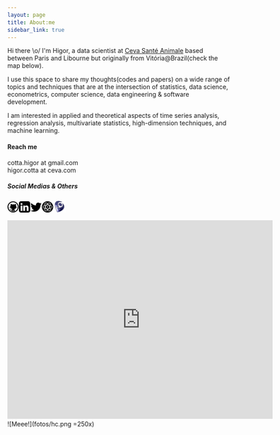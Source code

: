 ```yaml
---
layout: page
title: About:me
sidebar_link: true
---
```



Hi there \o/ I'm Higor, a data scientist at [Ceva Santé Animale](http://www.ceva.com) based between Paris and Libourne but originally from Vitória@Brazil(check the map below).

I use this space to share my thoughts(codes and papers) on a wide range of topics and techniques that are at the intersection of statistics, data science, econometrics, computer science, data engineering & software development.

I am interested in applied and theoretical aspects of time series analysis, regression analysis, multivariate statistics, high-dimension techniques, and machine learning.

#### Reach me
cotta.higor at gmail.com<br>
higor.cotta at ceva.com

##### Social Medias & Others
<a href="https://github.com/{{ site.github_username }}"><img class="icon" style="display:inline" src="fotos/github.png"/></a><a href="https://linkedin.com/in/{{ site.linkedin }}"><img class="icon" style="display:inline" src="fotos/linkedin.png"/></a><a href="https://twitter.com/{{ site.twitter }}"><img class="icon" style="display:inline" src="fotos/twitter.png"/></a><a href="https://scholar.google.fr/citations?user=aBOtZjIAAAAJ"><img  class="icon" style="display:inline" src="fotos/gs.png"/></a><a href="http://lattes.cnpq.br/2488791027245465"><img  class="icon" style="display:inline" width="28" height="28" src="fotos/lattes.jpeg"/></a>

<iframe src="https://www.google.com/maps/embed?pb=!1m18!1m12!1m3!1d100785.12347671446!2d-40.351233426616844!3d-20.274323631798925!2m3!1f0!2f0!3f0!3m2!1i1024!2i768!4f13.1!3m3!1m2!1s0xb83d5d85374ee9%3A0x97595e7ea70ed809!2sVitoria%2C+Vit%C3%B3ria+-+State+of+Esp%C3%ADrito+Santo!5e1!3m2!1sen!2sbr!4v1561314105163!5m2!1sen!2sbr&zoom=12" width="600" height="450" frameborder="0" style="border:0" allowfullscreen></iframe>
<!--<iframe src="https://www.google.com/maps/embed?pb=!1m18!1m12!1m3!1d66973.74636324089!2d2.1236517396700556!3d48.71089149490838!2m3!1f0!2f0!3f0!3m2!1i1024!2i768!4f13.1!3m3!1m2!1s0x47e67f5ab9b602a9%3A0x7cfcf25a43cab9eb!2sCentraleSup%C3%A9lec+-+Campus+Gif!5e1!3m2!1sen!2sbr!4v1561314151388!5m2!1sen!2sbr&z=10" width="600" height="450" frameborder="0" style="border:0" allowfullscreen></iframe>-->
![Meee!](fotos/hc.png =250x)